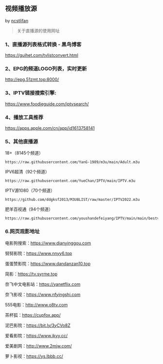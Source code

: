 
## 视频播放源 

by [ncstlifan](https://github.com/ncstlifan)

> 关于直播源的使用网址

### 1、直播源列表格式转换 - 黑鸟博客

https://guihet.com/tvlistconvert.html

### 2、EPG的频道LOGO列表，实时更新

http://epg.51zmt.top:8000/

### 3、IPTV链接搜索引擎:

https://www.foodieguide.com/iptvsearch/

### 4、播放工具推荐

https://apps.apple.com/cn/app/id1613758141

### 5、其他直播源
18+（8145个频道）

```
https://raw.githubusercontent.com/YanG-1989/m3u/main/Adult.m3u
```
IPV6超清（92个频道）
```
https://raw.githubusercontent.com/YueChan/IPTV/main/IPTV.m3u
```
IPTV源1080（70个频道）
```
https://github.com/ddgksf2013/M3U8LIST/raw/master/IPTV2022.m3u
```
肥羊百视通（94个频道）
```
https://raw.githubusercontent.com/youshandefeiyang/IPTV/main/main/bestv.m3u
```



### 6.网页观影地址

电影狗搜索：https://www.dianyinggou.com

努努影院：https://www.nnyy6.top

蛋蛋赞影院：https://www.dandanzan10.top

简影：https://tv.syrme.top

奈飞中文电影站：https://yanetflix.com

奈飞影视：https://www.nfyingshi.com

555电影：http://www.o8tv.com

茶杯狐：https://cupfox.app/

泥巴影院：https://bit.ly/3yCVo8Z 

爱看影院：https://www.ikyy.cc/

爱美剧网：http://www.2mjw.com/

萝卜影视：https://ys.lbbb.cc/


